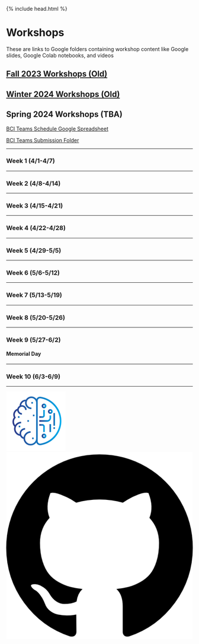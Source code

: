 <head>
  {% include head.html %}
  <title>CruX GitHub Page Home</title>
  <link rel="icon" type="image/x-icon" href="../images/favicon.ico">
</head>

<link rel="stylesheet" href="../css/styles.css">

# Workshops

These are links to Google folders containing workshop content like Google slides, Google Colab notebooks, and videos

## [Fall 2023 Workshops (Old)](FallWorkshops.md)

## [Winter 2024 Workshops (Old)](WinterWorkshops.md)

## Spring 2024 Workshops (TBA)

[BCI Teams Schedule Google Spreadsheet](https://docs.google.com/spreadsheets/d/1OMSgSO6YgTI3UNketSgY3b3-MV9oiLd0ZNcdZFaUvuU/edit#gid=1832398789)

[BCI Teams Submission Folder](https://drive.google.com/drive/folders/1foow4_pacHGtoGGKtxP308MsGxsReQL4?usp=drive_link)

---

### Week 1 (4/1-4/7)

---
### Week 2 (4/8-4/14)
---

### Week 3 (4/15-4/21)

---
### Week 4 (4/22-4/28)

---
### Week 5 (4/29-5/5)
---

### Week 6 (5/6-5/12)
---

### Week 7 (5/13-5/19)
---

### Week 8 (5/20-5/26)
---

### Week 9 (5/27-6/2)

#### Memorial Day

---
### Week 10 (6/3-6/9)
---

<footer>
    <div id = "images">
        <a href="https://cruxucla.com">
        <img  class = "logo" border = "0" src = "../images/cruxUclaLogo.webp" alt = "CruX UCLA"/>
        </a>
        <a href="https://github.com/CruXUCLA">
        <img class = "logo" border = "0" src = "../images/githubLogo.png" alt = "Github"/>
        </a>
    </div>
</footer>
